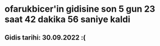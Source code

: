 # ofarukbicer'in gidisine son 5 gun 23 saat 42 dakika 56 saniye kaldi

## Gidis tarihi: 30.09.2022 :(